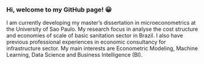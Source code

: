 ### Hi, welcome to my GitHub page! 😀



I am currently developing my master’s dissertation in microeconometrics at the
University of Sao Paulo. My research focus in analyse the cost structure and
economies of scale of basic sanitation sector in Brazil. I also have
previous professional experiences in economic consultancy for infrastructure sector.
My main interests are Econometric Modeling, Machine Learning, Data Science and Business Intelligence (BI).



